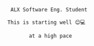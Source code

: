                              ALX Software Eng. Student

                            This is starting well 😊💻
                            
                                   at a high pace
